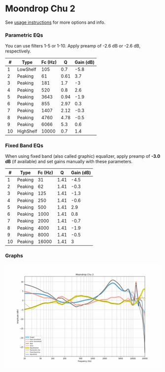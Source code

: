 # Moondrop Chu 2
See [usage instructions](https://github.com/jaakkopasanen/AutoEq#usage) for more options and info.

### Parametric EQs
You can use filters 1-5 or 1-10. Apply preamp of -2.6 dB or -2.6 dB, respectively.

|   # | Type      |   Fc (Hz) |    Q |   Gain (dB) |
|-----|-----------|-----------|------|-------------|
|   1 | LowShelf  |       105 | 0.7  |        -5.8 |
|   2 | Peaking   |        61 | 0.61 |         3.7 |
|   3 | Peaking   |       181 | 1.7  |        -3   |
|   4 | Peaking   |       520 | 0.8  |         2.6 |
|   5 | Peaking   |      3643 | 0.94 |        -1.9 |
|   6 | Peaking   |       855 | 2.97 |         0.3 |
|   7 | Peaking   |      1407 | 2.12 |        -0.3 |
|   8 | Peaking   |      4760 | 4.78 |        -0.5 |
|   9 | Peaking   |      6066 | 5.3  |         0.6 |
|  10 | HighShelf |     10000 | 0.7  |         1.4 |

### Fixed Band EQs
When using fixed band (also called graphic) equalizer, apply preamp of **-3.0 dB** (if available) and set gains manually with these parameters.

|   # | Type    |   Fc (Hz) |    Q |   Gain (dB) |
|-----|---------|-----------|------|-------------|
|   1 | Peaking |        31 | 1.41 |        -4.5 |
|   2 | Peaking |        62 | 1.41 |        -0.3 |
|   3 | Peaking |       125 | 1.41 |        -1.3 |
|   4 | Peaking |       250 | 1.41 |        -0.6 |
|   5 | Peaking |       500 | 1.41 |         2.9 |
|   6 | Peaking |      1000 | 1.41 |         0.8 |
|   7 | Peaking |      2000 | 1.41 |        -0.7 |
|   8 | Peaking |      4000 | 1.41 |        -1.9 |
|   9 | Peaking |      8000 | 1.41 |        -0.5 |
|  10 | Peaking |     16000 | 1.41 |         3   |

### Graphs
![](./Moondrop%20Chu%202.png)
